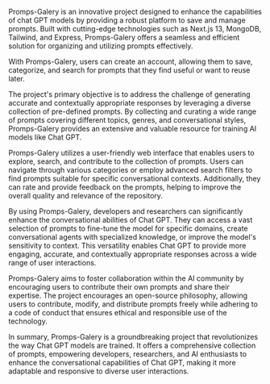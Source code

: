 Promps-Galery is an innovative project designed to enhance the capabilities of chat GPT models by providing a robust platform to save and manage prompts. Built with cutting-edge technologies such as Next.js 13, MongoDB, Tailwind, and Express, Promps-Galery offers a seamless and efficient solution for organizing and utilizing prompts effectively.

With Promps-Galery, users can create an account, allowing them to save, categorize, and search for prompts that they find useful or want to reuse later.

The project's primary objective is to address the challenge of generating accurate and contextually appropriate responses by leveraging a diverse collection of pre-defined prompts. By collecting and curating a wide range of prompts covering different topics, genres, and conversational styles, Promps-Galery provides an extensive and valuable resource for training AI models like Chat GPT.

Promps-Galery utilizes a user-friendly web interface that enables users to explore, search, and contribute to the collection of prompts. Users can navigate through various categories or employ advanced search filters to find prompts suitable for specific conversational contexts. Additionally, they can rate and provide feedback on the prompts, helping to improve the overall quality and relevance of the repository.

By using Promps-Galery, developers and researchers can significantly enhance the conversational abilities of Chat GPT. They can access a vast selection of prompts to fine-tune the model for specific domains, create conversational agents with specialized knowledge, or improve the model's sensitivity to context. This versatility enables Chat GPT to provide more engaging, accurate, and contextually appropriate responses across a wide range of user interactions.

Promps-Galery aims to foster collaboration within the AI community by encouraging users to contribute their own prompts and share their expertise. The project encourages an open-source philosophy, allowing users to contribute, modify, and distribute prompts freely while adhering to a code of conduct that ensures ethical and responsible use of the technology.

In summary, Promps-Galery is a groundbreaking project that revolutionizes the way Chat GPT models are trained. It offers a comprehensive collection of prompts, empowering developers, researchers, and AI enthusiasts to enhance the conversational capabilities of Chat GPT, making it more adaptable and responsive to diverse user interactions.
